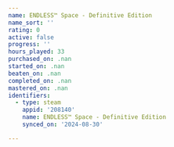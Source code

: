 ```yaml
---
name: ENDLESS™ Space - Definitive Edition
name_sort: ''
rating: 0
active: false
progress: ''
hours_played: 33
purchased_on: .nan
started_on: .nan
beaten_on: .nan
completed_on: .nan
mastered_on: .nan
identifiers:
  - type: steam
    appid: '208140'
    name: ENDLESS™ Space - Definitive Edition
    synced_on: '2024-08-30'

---
```

